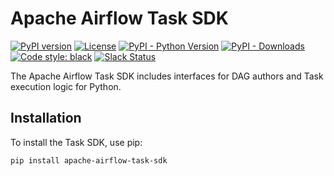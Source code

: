 <!--
 Licensed to the Apache Software Foundation (ASF) under one
 or more contributor license agreements.  See the NOTICE file
 distributed with this work for additional information
 regarding copyright ownership.  The ASF licenses this file
 to you under the Apache License, Version 2.0 (the
 "License"); you may not use this file except in compliance
 with the License.  You may obtain a copy of the License at

   http://www.apache.org/licenses/LICENSE-2.0

 Unless required by applicable law or agreed to in writing,
 software distributed under the License is distributed on an
 "AS IS" BASIS, WITHOUT WARRANTIES OR CONDITIONS OF ANY
 KIND, either express or implied.  See the License for the
 specific language governing permissions and limitations
 under the License.
 -->

# Apache Airflow Task SDK

[![PyPI version](https://badge.fury.io/py/apache-airflow-task-sdk.svg)](https://badge.fury.io/py/apache-airflow-task-sdk)
[![License](https://img.shields.io/:license-Apache%202-blue.svg)](https://www.apache.org/licenses/LICENSE-2.0.txt)
[![PyPI - Python Version](https://img.shields.io/pypi/pyversions/apache-airflow-task-sdk.svg)](https://pypi.org/project/apache-airflow-task-sdk/)
[![PyPI - Downloads](https://img.shields.io/pypi/dm/apache-airflow-task-sdk)](https://pypi.org/project/apache-airflow-task-sdk/)
[![Code style: black](https://img.shields.io/badge/code%20style-black-000000.svg)](https://github.com/psf/black)
[![Slack Status](https://img.shields.io/badge/slack-join_chat-white.svg?logo=slack&style=social)](https://s.apache.org/airflow-slack)


The Apache Airflow Task SDK includes interfaces for DAG authors and Task execution logic for Python.

## Installation

To install the Task SDK, use pip:

```bash
pip install apache-airflow-task-sdk
```
